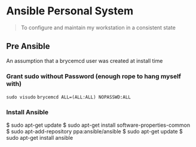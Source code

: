 # Ansible Personal System

> To configure and maintain my workstation in a consistent state

## Pre Ansible

An assumption that a brycemcd user was created at install time

### Grant sudo without Password (enough rope to hang myself with)

`sudo visudo`
`brycemcd ALL=(ALL:ALL) NOPASSWD:ALL`

### Install Ansible

$ sudo apt-get update
$ sudo apt-get install software-properties-common
$ sudo apt-add-repository ppa:ansible/ansible
$ sudo apt-get update
$ sudo apt-get install ansible
